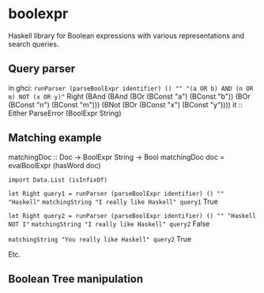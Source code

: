 # boolexpr
Haskell library for Boolean expressions with various representations and search queries.

## Query parser

in ghci: `runParser (parseBoolExpr identifier) () "" "(a OR b) AND (n OR m) NOT (x OR y)"`
Right (BAnd (BAnd (BOr (BConst "a") (BConst "b")) (BOr (BConst "n") (BConst "m"))) (BNot (BOr (BConst "x") (BConst "y"))))
it :: Either ParseError (BoolExpr String)

## Matching example


matchingDoc :: Doc -> BoolExpr String -> Bool
matchingDoc doc = evalBoolExpr (hasWord doc)

`import Data.List (isInfixOf)`

`let Right query1 = runParser (parseBoolExpr identifier) () "" "Haskell"`
`matchingString "I really like Haskell" query1`
True

`let Right query2 = runParser (parseBoolExpr identifier) () "" "Haskell NOT I"`
`matchingString "I really like Haskell" query2`
False

`matchingString "You really like Haskell" query2`
True

Etc.


## Boolean Tree manipulation


